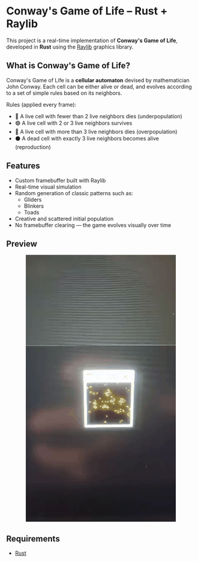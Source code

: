 #  Conway's Game of Life – Rust + Raylib

This project is a real-time implementation of **Conway's Game of Life**, developed in **Rust** using the [Raylib](https://www.raylib.com/) graphics library.

##  What is Conway's Game of Life?

Conway's Game of Life is a **cellular automaton** devised by mathematician John Conway. Each cell can be either alive or dead, and evolves according to a set of simple rules based on its neighbors.

Rules (applied every frame):
- 🔴 A live cell with fewer than 2 live neighbors dies (underpopulation)
- 🟢 A live cell with 2 or 3 live neighbors survives
- 🔴 A live cell with more than 3 live neighbors dies (overpopulation)
- ⚫ A dead cell with exactly 3 live neighbors becomes alive (reproduction)

## Features

- Custom framebuffer built with Raylib
- Real-time visual simulation
- Random generation of classic patterns such as:
  - Gliders
  - Blinkers
  - Toads
- Creative and scattered initial population
- No framebuffer clearing — the game evolves visually over time

##  Preview
<p align="center">
  <img src="demo.gif" alt="Game of Life demo" width="400"/>
</p>





##  Requirements

- [Rust](https://www.rust-lang.org/tools/install)


